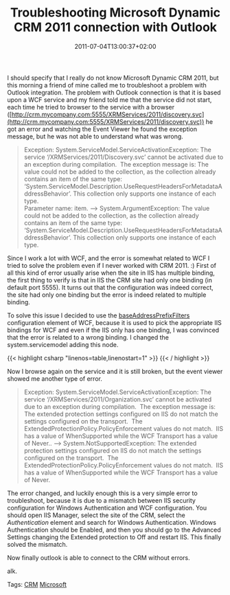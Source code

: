 ﻿---
title: "Troubleshooting Microsoft Dynamic CRM 2011 connection with Outlook"
description: ""
date: 2011-07-04T13:00:37+02:00
draft: false
tags: [Tools and library]
categories: [Tools and library]
---
I should specify that I really do not know Microsoft Dynamic CRM 2011, but this morning a friend of mine called me to troubleshoot a problem with Outlook integration. The problem with Outlook connection is that it is based upon a WCF service and my friend told me that the service did not start, each time he tried to browser to the service with a browser ([http://crm.mycompany.com:5555/XRMServices/2011/discovery.svc](http://crm.mycompany.com:5555/XRMServices/2011/discovery.svc)) he got an error and watching the Event Viewer he found the exception message, but he was not able to understand what was wrong.

> Exception: System.ServiceModel.ServiceActivationException: The service ‘/XRMServices/2011/Discovery.svc’ cannot be activated due to an exception during compilation.  The exception message is: The value could not be added to the collection, as the collection already contains an item of the same type: ‘System.ServiceModel.Description.UseRequestHeadersForMetadataAddressBehavior’. This collection only supports one instance of each type.       
> Parameter name: item. —&gt; System.ArgumentException: The value could not be added to the collection, as the collection already contains an item of the same type: ‘System.ServiceModel.Description.UseRequestHeadersForMetadataAddressBehavior’. This collection only supports one instance of each type.

Since I work a lot with WCF, and the error is somewhat related to WCF I tried to solve the problem even if I never worked with CRM 2011. :) First of all this kind of error usually arise when the site in IIS has multiple binding, the first thing to verify is that in IIS the CRM site had only one binding (in default port 5555). It turns out that the configuration was indeed correct, the site had only one binding but the error is indeed related to multiple binding.

To solve this issue I decided to use the [baseAddressPrefixFilters](http://msdn.microsoft.com/en-us/library/bb924481.aspx) configuration element of WCF, because it is used to pick the appropriate IIS bindings for WCF and even if the IIS only has one binding, I was convinced that the error is related to a wrong binding. I changed the system.servicemodel adding this node.

{{< highlight csharp "linenos=table,linenostart=1" >}}
<serviceHostingEnvironment>
<baseAddressPrefixFilters>
<add prefix="http://crm.mycompany.com:5555/"/>
</baseAddressPrefixFilters>
</serviceHostingEnvironment>
{{< / highlight >}}

Now I browse again on the service and it is still broken, but the event viewer showed me another type of error.

> Exception: System.ServiceModel.ServiceActivationException: The service ‘/XRMServices/2011/Organization.svc’ cannot be activated due to an exception during compilation.  The exception message is: The extended protection settings configured on IIS do not match the settings configured on the transport.  The ExtendedProtectionPolicy.PolicyEnforcement values do not match.  IIS has a value of WhenSupported while the WCF Transport has a value of Never.. —&gt; System.NotSupportedException: The extended protection settings configured on IIS do not match the settings configured on the transport.  The ExtendedProtectionPolicy.PolicyEnforcement values do not match.  IIS has a value of WhenSupported while the WCF Transport has a value of Never.

The error changed, and luckily enough this is a very simple error to troubleshoot, because it is due to a mismatch between IIS security configuration for Windows Authentication and WCF configuration. You should open IIS Manager, select the site of the CRM, select the *Authentication* element and search for Windows Authentication. Windows Authentication should be Enabled, and then you should go to the Advanced Settings changing the Extended protection to Off and restart IIS. This finally solved the mismatch.

Now finally outlook is able to connect to the CRM without errors.

alk.

Tags: [CRM](http://technorati.com/tag/CRM) [Microsoft](http://technorati.com/tag/Microsoft)

